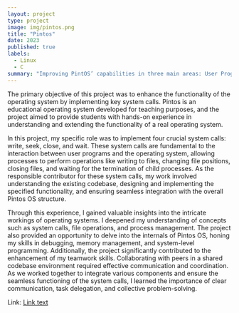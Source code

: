 ```yaml
---
layout: project
type: project
image: img/pintos.png
title: "Pintos"
date: 2023
published: true
labels:
  - Linux
  - C
summary: "Improving PintOS’ capabilities in three main areas: User Programs, Threads, and Virtual Memory."
---
```


The primary objective of this project was to enhance the functionality of the operating system by implementing key system calls. Pintos is an educational operating system developed for teaching purposes, and the project aimed to provide students with hands-on experience in understanding and extending the functionality of a real operating system.

In this project, my specific role was to implement four crucial system calls: write, seek, close, and wait. These system calls are fundamental to the interaction between user programs and the operating system, allowing processes to perform operations like writing to files, changing file positions, closing files, and waiting for the termination of child processes. As the responsible contributor for these system calls, my work involved understanding the existing codebase, designing and implementing the specified functionality, and ensuring seamless integration with the overall Pintos OS structure.

Through this experience, I gained valuable insights into the intricate workings of operating systems. I deepened my understanding of concepts such as system calls, file operations, and process management. The project also provided an opportunity to delve into the internals of Pintos OS, honing my skills in debugging, memory management, and system-level programming. Additionally, the project significantly contributed to the enhancement of my teamwork skills. Collaborating with peers in a shared codebase environment required effective communication and coordination. As we worked together to integrate various components and ensure the seamless functioning of the system calls, I learned the importance of clear communication, task delegation, and collective problem-solving.

Link: [Link text](https://github.com/Pintos-Project-EE486/Pintos-Project)
